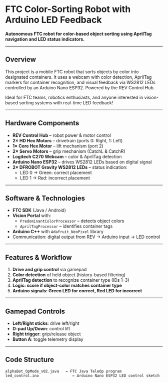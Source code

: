 # FTC Color-Sorting Robot with Arduino LED Feedback

**Autonomous FTC robot for color-based object sorting using AprilTag navigation and LED status indicators.**

---

## Overview

This project is a mobile FTC robot that sorts objects by color into designated containers. It uses a webcam with color detection, AprilTag markers for container recognition, and visual feedback via WS2812 LEDs controlled by an Arduino Nano ESP32. Powered by the REV Control Hub.

Ideal for FTC teams, robotics enthusiasts, and anyone interested in vision-based sorting systems with real-time LED feedback!

---

## Hardware Components

- **REV Control Hub** – robot power & motor control
- **2× HD Hex Motors** – drivetrain (ports 0: Right, 1: Left)
- **1× Core Hex Motor** – lift mechanism (port 2)
- **2× Servo Motors** – grip mechanism (CatchL & CatchR)
- **Logitech C270 Webcam** – color & AprilTag detection
- **Arduino Nano ESP32** – drives WS2812 LEDs based on digital signal
- **2× DFROBOT Gravity WS2812 LEDs** – status indication:
    - LED 0 → Green: correct placement
    - LED 1 → Red: incorrect placement

---

## Software & Technologies

- **FTC SDK** (Java / Android)
- **Vision Portal** with:
    - `PredominantColorProcessor` – detects object colors
    - `AprilTagProcessor` – identifies container tags
- **Arduino C++** with `Adafruit_NeoPixel` library
- Communication: digital output from REV → Arduino input → LED control

---

## Features & Workflow

1. **Drive and grip control** via gamepad
2. **Color detection** of held object (history-based filtering)
3. **AprilTag detection** to recognize container type (IDs 1–3)
4. **Logic: score if object-color matches container type**
5. **Arduino signals: Green LED for correct, Red LED for incorrect**

---

## Gamepad Controls

- **Left/Right sticks**: drive left/right
- **D-pad Up/Down**: control lift
- **Right trigger**: grip/release object
- **Button A**: toggle telemetry display

---

## Code Structure

```text
alphaBot_OpMode_v02.java   ← FTC Java TeleOp program
led_control.ino               ← Arduino Nano ESP32 LED control sketch